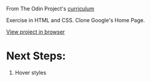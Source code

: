 From The Odin Project's [curriculum](http://www.theodinproject.com/courses/web-development-101/lessons/html-css)

Exercise in HTML and CSS. Clone Google's Home Page.

[View project in browser](https://zmiralles.github.io/google-homepage/)

# Next Steps:

1. Hover styles